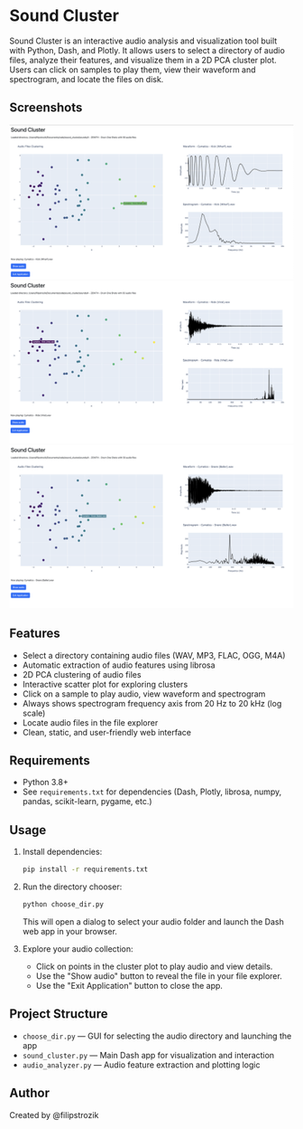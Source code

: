 # Sound Cluster

Sound Cluster is an interactive audio analysis and visualization tool built with Python, Dash, and Plotly. It allows users to select a directory of audio files, analyze their features, and visualize them in a 2D PCA cluster plot. Users can click on samples to play them, view their waveform and spectrogram, and locate the files on disk.

## Screenshots

![Kick Cluster Example](assets/Kick.png)
![Ride Cluster Example](assets/Ride.png)
![Snare Cluster Example](assets/Snare.png)

## Features

- Select a directory containing audio files (WAV, MP3, FLAC, OGG, M4A)
- Automatic extraction of audio features using librosa
- 2D PCA clustering of audio files
- Interactive scatter plot for exploring clusters
- Click on a sample to play audio, view waveform and spectrogram
- Always shows spectrogram frequency axis from 20 Hz to 20 kHz (log scale)
- Locate audio files in the file explorer
- Clean, static, and user-friendly web interface

## Requirements

- Python 3.8+
- See `requirements.txt` for dependencies (Dash, Plotly, librosa, numpy, pandas, scikit-learn, pygame, etc.)

## Usage

1. Install dependencies:
   ```bash
   pip install -r requirements.txt
   ```
2. Run the directory chooser:

   ```bash
   python choose_dir.py
   ```

   This will open a dialog to select your audio folder and launch the Dash web app in your browser.

3. Explore your audio collection:
   - Click on points in the cluster plot to play audio and view details.
   - Use the "Show audio" button to reveal the file in your file explorer.
   - Use the "Exit Application" button to close the app.

## Project Structure

- `choose_dir.py` — GUI for selecting the audio directory and launching the app
- `sound_cluster.py` — Main Dash app for visualization and interaction
- `audio_analyzer.py` — Audio feature extraction and plotting logic

## Author

Created by @filipstrozik
